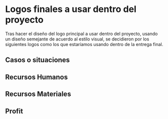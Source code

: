 # Logos finales a usar dentro del proyecto

Tras hacer el diseño del logo principal a usar dentro del proyecto, usando un diseño semejante de acuerdo al estilo visual, se decidieron por los siguientes logos como los que estaríamos usando dentro de la entrega final.

## Casos o situaciones 

## Recursos Humanos

## Recursos Materiales

## Profit 
